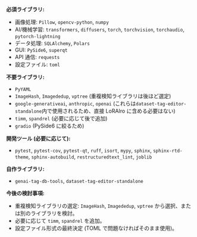 **必須ライブラリ:**

- 画像処理: `Pillow`, `opencv-python`, `numpy`
- AI/機械学習: `transformers`, `diffusers`, `torch`, `torchvision`, `torchaudio`, `pytorch-lightning`
- データ処理: `SQLAlchemy`, `Polars`
- GUI: `PySide6`, `superqt`
- API 通信: `requests`
- 設定ファイル: `toml`

**不要ライブラリ:**

- `PyYAML`
- `ImageHash`, `Imagededup`, `vptree` (重複検知ライブラリは後ほど選定)
- `google-generativeai`, `anthropic`, `openai` (これらは`dataset-tag-editor-standalone`内で使用されるため、直接 LoRAIro に含める必要はない)
- `timm`, `spandrel` (必要に応じて後で追加)
- `gradio` (PySide6 に絞るため)

**開発ツール (必要に応じて):**

- `pytest`, `pytest-cov`, `pytest-qt`, `ruff`, `isort`, `mypy`, `sphinx`, `sphinx-rtd-theme`, `sphinx-autobuild`, `restructuredtext_lint`, `joblib`

**自作ライブラリ:**

- `genai-tag-db-tools`, `dataset-tag-editor-standalone`

**今後の検討事項:**

- 重複検知ライブラリの選定: `ImageHash`, `Imagededup`, `vptree` から選択、または別のライブラリを検討。
- 必要に応じて `timm`, `spandrel` を追加。
- 設定ファイル形式の最終決定 (TOML で問題なければそのまま使用)。

